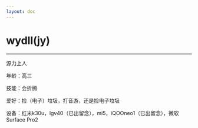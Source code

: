 ```yaml
---
layout: doc
---
```

# wydll(jy)
_________________
源力上人

年龄：高三

技能：会折腾

爱好：捡（电子）垃圾，打音游，还是捡电子垃圾

设备：红米k30u，lgv40（已出留念），mi5，iQOOneo1（已出留念），微软Surface Pro2
